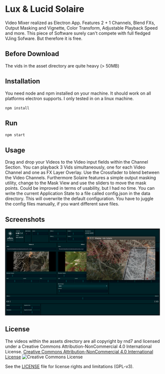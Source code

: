 # Lux & Lucid Solaire
Video Mixer realized as Electron App. Features 2 + 1 Channels, Blend FXs, Output Masking and Vignette, Color Transform, Adjustable Playback Speed and more. This piece of Software surely can't compete with full fledged VJing Sofware. But therefore it is free.

## Before Download
The vids in the asset directory are quite heavy (> 50MB)

## Installation
You need node and npm installed on your machine. It should work on all platforms electron supports. I only tested in on a linux machine.

```
npm install
```

## Run

```
npm start
```

## Usage
Drag and drop your Videos to the Video input fields within the Channel Section. You can playback 3 Vids simultaneously, one for each Video Channel and one as FX Layer Overlay. Use the Crossfader to blend between the Video Channels. Furthermore Solaire features a simple output masking utility, change to the Mask View and use the sliders to move the mask points. Could be improved in terms of usability, but I had no time. You can write the current Application State to a file called config.json in the data directory. This will overwrite the default configuration. You have to juggle the config files manually, if you want different save files.

## Screenshots
![screenshot](https://raw.githubusercontent.com/rnd7/solaire/master/doc/screenshot.png)


## License

The videos within the assets directory are all copyright by rnd7 and licensed under a Creative Commons Attribution-NonCommercial 4.0 International License. [Creative Commons Attribution-NonCommercial 4.0 International License](https://creativecommons.org/licenses/by-nc/4.0/) 
![Creative Commons License](https://i.creativecommons.org/l/by-nc/4.0/88x31.png)

See the [LICENSE](LICENSE.md) file for license rights and limitations (GPL-v3).
